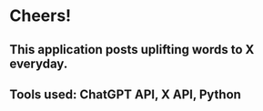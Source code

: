 # Cheers!
## This application posts uplifting words to X everyday.
## Tools used: ChatGPT API, X API, Python
